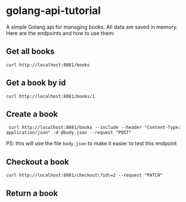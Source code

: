 # golang-api-tutorial

A simple Golang api for managing books. All data are saved in memory.
Here are the endpoints and how to use them:

## Get all books
```curl
curl http://localhost:8081/books
```

## Get a book by id
```curl
curl http://localhost:8081/books/1
```

## Create a book
```curl
 curl http://localhost:8081/books --include --header "Content-Type: application/json" -d @body.json --request "POST"
```

PS: this will use the file `body.json` to make it easier to test this endpoint

## Checkout a book
```curl
curl http://localhost:8081/checkout\?id\=2 --request "PATCH"
```

## Return a book